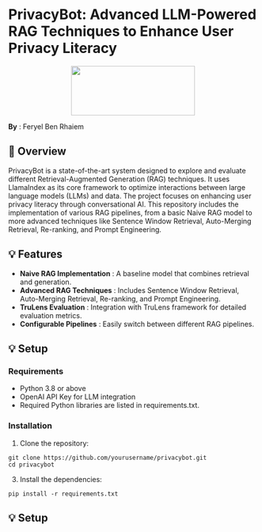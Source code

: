 # PrivacyBot: Advanced LLM-Powered RAG Techniques to Enhance User Privacy Literacy
<p align="center">
<img src="https://upload.wikimedia.org/wikipedia/commons/thumb/2/2b/Logo_Université_de_Lausanne.svg/1280px-Logo_Université_de_Lausanne.svg.png" width="250" height="100"/> <br>
 </p>

 **By** : Feryel Ben Rhaiem


## 🧐 Overview
PrivacyBot is a state-of-the-art system designed to explore and evaluate different Retrieval-Augmented Generation (RAG) techniques. It uses LlamaIndex as its core framework to optimize interactions between large language models (LLMs) and data. The project focuses on enhancing user privacy literacy through conversational AI. This repository includes the implementation of various RAG pipelines, from a basic Naive RAG model to more advanced techniques like Sentence Window Retrieval, Auto-Merging Retrieval, Re-ranking, and Prompt Engineering.

## 💡 Features
* **Naive RAG Implementation** : A baseline model that combines retrieval and generation.
* **Advanced RAG Techniques** : Includes Sentence Window Retrieval, Auto-Merging Retrieval, Re-ranking, and Prompt Engineering.
* **TruLens Evaluation** : Integration with TruLens framework for detailed evaluation metrics.
* **Configurable Pipelines** : Easily switch between different RAG pipelines.

## 💡 Setup
### Requirements
* Python 3.8 or above
* OpenAI API Key for LLM integration
* Required Python libraries are listed in requirements.txt.

### Installation
1. Clone the repository:
```console
git clone https://github.com/yourusername/privacybot.git
cd privacybot
```
3.  Install the dependencies:
```console
pip install -r requirements.txt
```

## 💡 Setup

